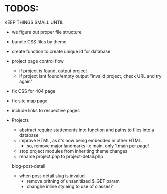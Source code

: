 # TODOS:
KEEP THINGS SMALL UNTIL
- we figure out proper file structure
- bundle CSS files by theme

- create function to create unique id for database

- project page control flow
  - if project is found, output project
  - if project isnt found/empty output "invalid project, check URL and try again"

- fix CSS for 404 page

- fix site map page
 - include links to respective pages

- Projects
  - abstract require stattements into function and paths to files into a database
  - improve HTML, as it's now being embedded in other HTML. 
    - so, remove major landmarks i.e main. only 1 main per page!
  - stop project modules from inheriting theme changes
  - rename project.php to project-detail.php

  blog-post-detail
  - when post-detail slug is invalud
  	- remove pritning of unsanitiized $_GET param 
    - changhe inline styleing to use of classes?